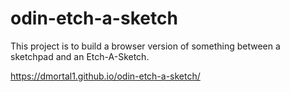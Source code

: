 # odin-etch-a-sketch
This project is to build a browser version of something between a sketchpad and an Etch-A-Sketch.

https://dmortal1.github.io/odin-etch-a-sketch/
